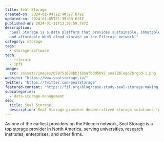 ```yaml
---
title: Seal Storage
created-on: 2024-01-04T22:40:27.879Z
updated-on: 2024-01-05T21:39:00.625Z
published-on: 2024-01-11T13:26:59.787Z
description:
  "Seal Storage is a data platform that provides sustainable, immutable,
  and affordable Web3 cloud storage on the Filecoin network."
category: storage
tags:
  - storage-software
tech:
  - filecoin
  - ipfs
image:
  src: /assets/images/659751688bb318bafb3d5892_seal2blogo2brgbd-1.png
website: "https://www.sealstorage.io/"
twitter: "https://twitter.com/SealStorage"
featured-content: "https://fil.org/blog/case-study-seal-storage-making-web3-accessible-for-all-through-ecosystem-leadership-and-the-filecoin-network-1/"
subcategories:
  - data-storage-management
seo:
  title: Seal Storage
  description: Seal Storage provides decentralized storage solutions for enterprises.
---
```


As one of the earliest providers on the Filecoin network, Seal Storage is a top storage provider in North America, serving universities, research institutes, enterprises, and other firms.
